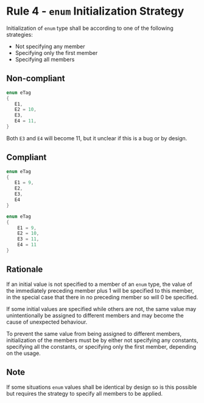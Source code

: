 # Rule 4 - `enum` Initialization Strategy

Initialization of `enum` type shall be according to one of the following strategies:

- Not specifying any member
- Specifying only the first member
- Specifying all members

## Non-compliant

```c
enum eTag
{
   E1,
   E2 = 10,
   E3,
   E4 = 11,
}
```

Both `E3` and `E4` will become 11, but it unclear if this is a bug or by design.

## Compliant

```c
enum eTag
{
   E1 = 9,
   E2,
   E3,
   E4
}
```

```c
enum eTag
{
    E1 = 9,
    E2 = 10,
    E3 = 11,
    E4 = 11
}
```

## Rationale

If an initial value is not specified to a member of an `enum` type, the value of the immediately preceding member plus 1 will be specified to this member, in the special case that there in no preceding member so will 0 be specified.

If some initial values are specified while others are not, the same value may unintentionally be assigned to different members and may become the cause of unexpected behaviour.

To prevent the same value from being assigned to different members, initialization of the members must be by either not specifying any constants, specifying all the constants, or specifying only the first member, depending on the usage.

## Note

If some situations `enum` values shall be identical by design so is this possible but requires the strategy to specify all members to be applied.
